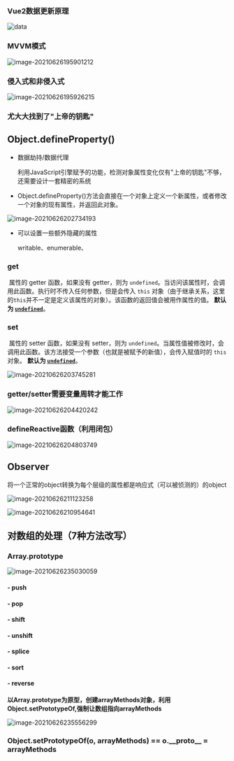 ### Vue2数据更新原理

![data](README.assets/data.png)

### MVVM模式

![image-20210626195901212](README.assets/image-20210626195901212.png)



### 侵入式和非侵入式

![image-20210626195926215](README.assets/image-20210626195926215.png)



### 尤大大找到了"上帝的钥匙"

## Object.defineProperty()

- 数据劫持/数据代理

  利用JavaScript引擎赋予的功能，检测对象属性变化仅有"上帝的钥匙"不够，还需要设计一套精密的系统

- Object.defineProperty()方法会直接在一个对象上定义一个新属性，或者修改一个对象的现有属性，并返回此对象。

![image-20210626202734193](README.assets/image-20210626202734193.png)

- 可以设置一些额外隐藏的属性

  writable、enumerable、

### get

​	属性的 getter 函数，如果没有 getter，则为 `undefined`。当访问该属性时，会调用此函数。执行时不传入任何参数，但是会传入 `this` 对象（由于继承关系，这里的`this`并不一定是定义该属性的对象）。该函数的返回值会被用作属性的值。	**默认为 [`undefined`](https://developer.mozilla.org/zh-CN/docs/Web/JavaScript/Reference/Global_Objects/undefined)**。

### set

​	属性的 setter 函数，如果没有 setter，则为 `undefined`。当属性值被修改时，会调用此函数。该方法接受一个参数（也就是被赋予的新值），会传入赋值时的 `this` 对象。	**默认为 [`undefined`](https://developer.mozilla.org/zh-CN/docs/Web/JavaScript/Reference/Global_Objects/undefined)**。

![image-20210626203745281](README.assets/image-20210626203745281.png)

### getter/setter需要变量周转才能工作

![image-20210626204420242](README.assets/image-20210626204420242.png)



### defineReactive函数（利用闭包）

![image-20210626204803749](README.assets/image-20210626204803749.png)



## Observer

​	将一个正常的object转换为每个层级的属性都是响应式（可以被侦测的）的object

![image-20210626211123258](README.assets/image-20210626211123258.png)

![image-20210626210954641](README.assets/image-20210626210954641.png)



## 对数组的处理（7种方法改写）

### Array.prototype

![image-20210626235030059](README.assets/image-20210626235030059.png)

#### - push

#### - pop

#### - shift

#### - unshift

#### - splice

#### - sort

#### - reverse

**以Array.prototype为原型，创建arrayMethods对象，利用Object.setPrototypeOf,强制让数组指向arrayMethods**

![image-20210626235556299](README.assets/image-20210626235556299.png)

### Object.setPrototypeOf(o, arrayMethods) == o.\_\_proto\_\_ = arrayMethods